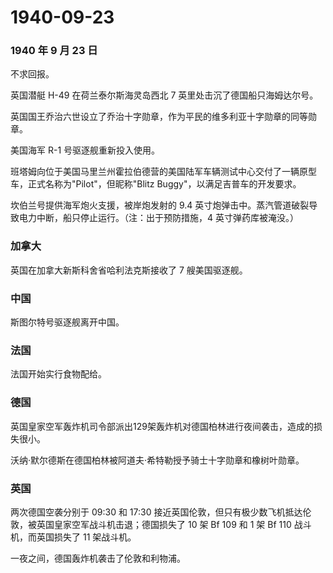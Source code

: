 # 1940-09-23

### 1940 年 9 月 23 日

不求回报。

英国潜艇 H-49 在荷兰泰尔斯海灵岛西北 7 英里处击沉了德国船只海姆达尔号。

英国国王乔治六世设立了乔治十字勋章，作为平民的维多利亚十字勋章的同等勋章。

美国海军 R-1 号驱逐舰重新投入使用。

班塔姆向位于美国马里兰州霍拉伯德营的美国陆军车辆测试中心交付了一辆原型车，正式名称为"Pilot"，但昵称"Blitz
Buggy"，以满足吉普车的开发要求。

坎伯兰号提供海军炮火支援，被岸炮发射的 9.4
英寸炮弹击中。蒸汽管道破裂导致电力中断，船只停止运行。（注：出于预防措施，4
英寸弹药库被淹没。）

### 加拿大

英国在加拿大新斯科舍省哈利法克斯接收了 7 艘美国驱逐舰。

### 中国

斯图尔特号驱逐舰离开中国。

### 法国

法国开始实行食物配给。

### 德国

英国皇家空军轰炸机司令部派出129架轰炸机对德国柏林进行夜间袭击，造成的损失很小。

沃纳·默尔德斯在德国柏林被阿道夫·希特勒授予骑士十字勋章和橡树叶勋章。

### 英国

两次德国空袭分别于 09:30 和 17:30
接近英国伦敦，但只有极少数飞机抵达伦敦，被英国皇家空军战斗机击退；德国损失了
10 架 Bf 109 和 1 架 Bf 110 战斗机，而英国损失了 11 架战斗机。

一夜之间，德国轰炸机袭击了伦敦和利物浦。